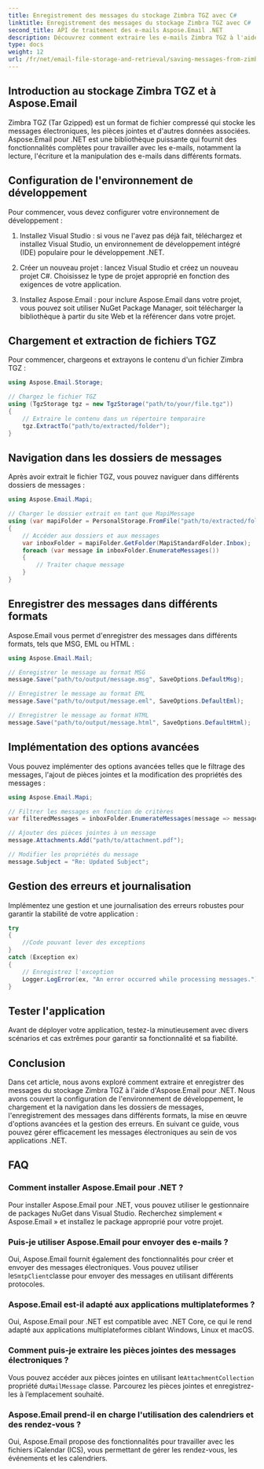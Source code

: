 ```yaml
---
title: Enregistrement des messages du stockage Zimbra TGZ avec C#
linktitle: Enregistrement des messages du stockage Zimbra TGZ avec C#
second_title: API de traitement des e-mails Aspose.Email .NET
description: Découvrez comment extraire les e-mails Zimbra TGZ à l'aide d'Aspose.Email pour .NET. Guide étape par étape avec code source pour une gestion efficace des e-mails.
type: docs
weight: 12
url: /fr/net/email-file-storage-and-retrieval/saving-messages-from-zimbra-tgz-storage-with-csharp/
---
```


## Introduction au stockage Zimbra TGZ et à Aspose.Email

Zimbra TGZ (Tar Gzipped) est un format de fichier compressé qui stocke les messages électroniques, les pièces jointes et d'autres données associées. Aspose.Email pour .NET est une bibliothèque puissante qui fournit des fonctionnalités complètes pour travailler avec les e-mails, notamment la lecture, l'écriture et la manipulation des e-mails dans différents formats.

## Configuration de l'environnement de développement

Pour commencer, vous devez configurer votre environnement de développement :

1. Installez Visual Studio : si vous ne l'avez pas déjà fait, téléchargez et installez Visual Studio, un environnement de développement intégré (IDE) populaire pour le développement .NET.

2. Créer un nouveau projet : lancez Visual Studio et créez un nouveau projet C#. Choisissez le type de projet approprié en fonction des exigences de votre application.

3. Installez Aspose.Email : pour inclure Aspose.Email dans votre projet, vous pouvez soit utiliser NuGet Package Manager, soit télécharger la bibliothèque à partir du site Web et la référencer dans votre projet.

## Chargement et extraction de fichiers TGZ

Pour commencer, chargeons et extrayons le contenu d'un fichier Zimbra TGZ :

```csharp
using Aspose.Email.Storage;

// Chargez le fichier TGZ
using (TgzStorage tgz = new TgzStorage("path/to/your/file.tgz"))
{
    // Extraire le contenu dans un répertoire temporaire
    tgz.ExtractTo("path/to/extracted/folder");
}
```

## Navigation dans les dossiers de messages

Après avoir extrait le fichier TGZ, vous pouvez naviguer dans différents dossiers de messages :

```csharp
using Aspose.Email.Mapi;

// Charger le dossier extrait en tant que MapiMessage
using (var mapiFolder = PersonalStorage.FromFile("path/to/extracted/folder"))
{
    // Accéder aux dossiers et aux messages
    var inboxFolder = mapiFolder.GetFolder(MapiStandardFolder.Inbox);
    foreach (var message in inboxFolder.EnumerateMessages())
    {
        // Traiter chaque message
    }
}
```

## Enregistrer des messages dans différents formats

Aspose.Email vous permet d'enregistrer des messages dans différents formats, tels que MSG, EML ou HTML :

```csharp
using Aspose.Email.Mail;

// Enregistrer le message au format MSG
message.Save("path/to/output/message.msg", SaveOptions.DefaultMsg);

// Enregistrer le message au format EML
message.Save("path/to/output/message.eml", SaveOptions.DefaultEml);

// Enregistrer le message au format HTML
message.Save("path/to/output/message.html", SaveOptions.DefaultHtml);
```

## Implémentation des options avancées

Vous pouvez implémenter des options avancées telles que le filtrage des messages, l'ajout de pièces jointes et la modification des propriétés des messages :

```csharp
using Aspose.Email.Mapi;

// Filtrer les messages en fonction de critères
var filteredMessages = inboxFolder.EnumerateMessages(message => message.Subject.Contains("Important"));

// Ajouter des pièces jointes à un message
message.Attachments.Add("path/to/attachment.pdf");

// Modifier les propriétés du message
message.Subject = "Re: Updated Subject";
```

## Gestion des erreurs et journalisation

Implémentez une gestion et une journalisation des erreurs robustes pour garantir la stabilité de votre application :

```csharp
try
{
    //Code pouvant lever des exceptions
}
catch (Exception ex)
{
    // Enregistrez l'exception
    Logger.LogError(ex, "An error occurred while processing messages.");
}
```

## Tester l'application

Avant de déployer votre application, testez-la minutieusement avec divers scénarios et cas extrêmes pour garantir sa fonctionnalité et sa fiabilité.

## Conclusion

Dans cet article, nous avons exploré comment extraire et enregistrer des messages du stockage Zimbra TGZ à l'aide d'Aspose.Email pour .NET. Nous avons couvert la configuration de l'environnement de développement, le chargement et la navigation dans les dossiers de messages, l'enregistrement des messages dans différents formats, la mise en œuvre d'options avancées et la gestion des erreurs. En suivant ce guide, vous pouvez gérer efficacement les messages électroniques au sein de vos applications .NET.

## FAQ

### Comment installer Aspose.Email pour .NET ?

Pour installer Aspose.Email pour .NET, vous pouvez utiliser le gestionnaire de packages NuGet dans Visual Studio. Recherchez simplement « Aspose.Email » et installez le package approprié pour votre projet.

### Puis-je utiliser Aspose.Email pour envoyer des e-mails ?

 Oui, Aspose.Email fournit également des fonctionnalités pour créer et envoyer des messages électroniques. Vous pouvez utiliser le`SmtpClient`classe pour envoyer des messages en utilisant différents protocoles.

### Aspose.Email est-il adapté aux applications multiplateformes ?

Oui, Aspose.Email pour .NET est compatible avec .NET Core, ce qui le rend adapté aux applications multiplateformes ciblant Windows, Linux et macOS.

### Comment puis-je extraire les pièces jointes des messages électroniques ?

 Vous pouvez accéder aux pièces jointes en utilisant le`AttachmentCollection` propriété du`MailMessage` classe. Parcourez les pièces jointes et enregistrez-les à l’emplacement souhaité.

### Aspose.Email prend-il en charge l'utilisation des calendriers et des rendez-vous ?

Oui, Aspose.Email propose des fonctionnalités pour travailler avec les fichiers iCalendar (ICS), vous permettant de gérer les rendez-vous, les événements et les calendriers.